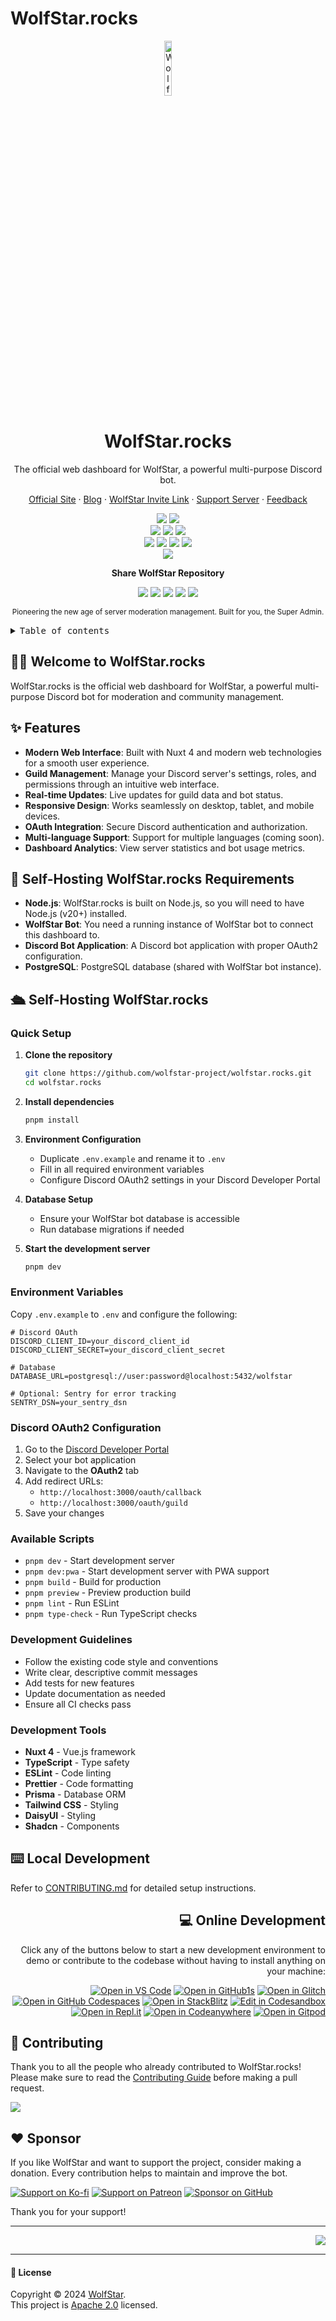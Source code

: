 # WolfStar.rocks

<div align="center"><a name="readme-top"></a>

<img src="https://github.com/WolfStarBot.png" width="15%" alt="WolfStar Logo">

# WolfStar.rocks

The official web dashboard for WolfStar, a powerful multi-purpose Discord
bot.<br/>

[Official Site][official-site] · [Blog][blog] · [WolfStar Invite
Link][invite-link] · [Support Server][discord-link] ·
[Feedback][github-issues-link]

<!-- SHIELD GROUP -->

[![][github-release-shield]][github-release-link]
[![][github-releasedate-shield]][github-releasedate-link]<br/>
[![][discord-shield]][discord-link] [![][codecov-shield]][codecov-link]
[![][github-contributors-shield]][github-contributors-link]<br/>
[![][github-forks-shield]][github-forks-link]
[![][github-stars-shield]][github-stars-link]
[![][github-issues-shield]][github-issues-link]
[![][github-license-shield]][github-license-link]<br>
[![][pr-welcome-shield]][pr-welcome-link]

**Share WolfStar Repository**

[![][share-linkedin-shield]][share-linkedin-link]
[![][share-reddit-shield]][share-reddit-link]
[![][share-telegram-shield]][share-telegram-link]
[![][share-whatsapp-shield]][share-whatsapp-link]
[![][share-x-shield]][share-x-link]

<sup>Pioneering the new age of server moderation management. Built for you, the
Super Admin.</sup>

</div>

<details>
<summary><kbd>Table of contents</kbd></summary>

#### TOC

- [👋🏻 Welcome to WolfStar.rocks](#-welcome-to-wolfstarrocks)
- [✨ Features](#-features)
- [🛳 Self-Hosting WolfStar.rocks](#-self-hosting-wolfstarrocks)
- [🚀 Self-Hosting WolfStar.rocks Requirements](#-self-hosting-wolfstarrocks-requirements)
- [⌨️ Local Development](#️-local-development)
- [💻 Online Development](#-online-development)
- [🤝 Contributing](#-contributing)
- [❤️ Sponsor](#️-sponsor)

<br/>

</details>

<div id="-welcome-to-wolfstarrocks">

## 👋🏻 Welcome to WolfStar.rocks

WolfStar.rocks is the official web dashboard for WolfStar, a powerful
multi-purpose Discord bot for moderation and community management.

</div>

<div id="-features">

## ✨ Features

- **Modern Web Interface**: Built with Nuxt 4 and modern web technologies for a
  smooth user experience.
- **Guild Management**: Manage your Discord server's settings, roles, and
  permissions through an intuitive web interface.
- **Real-time Updates**: Live updates for guild data and bot status.
- **Responsive Design**: Works seamlessly on desktop, tablet, and mobile
  devices.
- **OAuth Integration**: Secure Discord authentication and authorization.
- **Multi-language Support**: Support for multiple languages (coming soon).
- **Dashboard Analytics**: View server statistics and bot usage metrics.

</div>

<div id="-self-hosting-wolfstarrocks-requirements">

## 🚀 Self-Hosting WolfStar.rocks Requirements

- **Node.js**: WolfStar.rocks is built on Node.js, so you will need to have
  Node.js (v20+) installed.
- **WolfStar Bot**: You need a running instance of WolfStar bot to connect this
  dashboard to.
- **Discord Bot Application**: A Discord bot application with proper OAuth2
  configuration.
- **PostgreSQL**: PostgreSQL database (shared with WolfStar bot instance).

</div>

<div id="-self-hosting-wolfstarrocks">

## 🛳 Self-Hosting WolfStar.rocks

### Quick Setup

1. **Clone the repository**

   ```bash
   git clone https://github.com/wolfstar-project/wolfstar.rocks.git
   cd wolfstar.rocks
   ```

2. **Install dependencies**

   ```bash
   pnpm install
   ```

3. **Environment Configuration**
   - Duplicate `.env.example` and rename it to `.env`
   - Fill in all required environment variables
   - Configure Discord OAuth2 settings in your Discord Developer Portal

4. **Database Setup**
   - Ensure your WolfStar bot database is accessible
   - Run database migrations if needed

5. **Start the development server**
   ```bash
   pnpm dev
   ```

### Environment Variables

Copy `.env.example` to `.env` and configure the following:

```env
# Discord OAuth
DISCORD_CLIENT_ID=your_discord_client_id
DISCORD_CLIENT_SECRET=your_discord_client_secret

# Database
DATABASE_URL=postgresql://user:password@localhost:5432/wolfstar

# Optional: Sentry for error tracking
SENTRY_DSN=your_sentry_dsn
```

### Discord OAuth2 Configuration

1. Go to the
   [Discord Developer Portal](https://discord.com/developers/applications/)
2. Select your bot application
3. Navigate to the **OAuth2** tab
4. Add redirect URLs:
   - `http://localhost:3000/oauth/callback`
   - `http://localhost:3000/oauth/guild`
5. Save your changes

### Available Scripts

- `pnpm dev` - Start development server
- `pnpm dev:pwa` - Start development server with PWA support
- `pnpm build` - Build for production
- `pnpm preview` - Preview production build
- `pnpm lint` - Run ESLint
- `pnpm type-check` - Run TypeScript checks

### Development Guidelines

- Follow the existing code style and conventions
- Write clear, descriptive commit messages
- Add tests for new features
- Update documentation as needed
- Ensure all CI checks pass

### Development Tools

- **Nuxt 4** - Vue.js framework
- **TypeScript** - Type safety
- **ESLint** - Code linting
- **Prettier** - Code formatting
- **Prisma** - Database ORM
- **Tailwind CSS** - Styling
- **DaisyUI** - Styling
- **Shadcn** - Components

</div>

<div id="️-local-development">

## ⌨️ Local Development

Refer to [CONTRIBUTING.md][contributing-link] for detailed setup instructions.

</div>

<div id="-online-development" align="right">

## 💻 Online Development

Click any of the buttons below to start a new development environment to demo or
contribute to the codebase without having to install anything on your machine:

[![Open in VS Code](https://img.shields.io/badge/Open%20in-VS%20Code-blue?logo=visualstudiocode)](https://vscode.dev/github/wolfstar-project/wolfstar.rocks)
[![Open in GitHub1s](https://img.shields.io/badge/Open%20in-GitHub1s-blue?logo=github)](https://github1s.com/wolfstar-project/wolfstar.rocks)
[![Open in Glitch](https://img.shields.io/badge/Open%20in-Glitch-purple?logo=glitch)](https://glitch.com/edit/#!/import/github/wolfstar-project/wolfstar.rocks)
[![Open in GitHub Codespaces](https://github.com/codespaces/badge.svg)](https://codespaces.new/wolfstar-project/wolfstar.rocks)
[![Open in StackBlitz](https://developer.stackblitz.com/img/open_in_stackblitz.svg)](https://stackblitz.com/github/wolfstar-project/wolfstar.rocks)
[![Edit in Codesandbox](https://codesandbox.io/static/img/play-codesandbox.svg)](https://codesandbox.io/s/github/wolfstar-project/wolfstar.rocks)
[![Open in Repl.it](https://replit.com/badge/github/withastro/astro)](https://replit.com/github/wolfstar-project/wolfstar.rocks)
[![Open in Codeanywhere](https://codeanywhere.com/img/open-in-codeanywhere-btn.svg)](https://app.codeanywhere.com/#https://github.com/wolfstar-project/wolfstar.rocks)
[![Open in Gitpod](https://gitpod.io/button/open-in-gitpod.svg)](https://gitpod.io/#https://github.com/wolfstar-project/wolfstar.rocks)

</div>

<div id="️-contributing">

## 🤝 Contributing

Thank you to all the people who already contributed to WolfStar.rocks! Please
make sure to read the [Contributing Guide][contributing-link] before making a
pull request.

<a href="https://github.com/wolfstar-project/wolfstar.rocks/graphs/contributors">
    <img src="https://contrib.rocks/image?repo=wolfstar-project/wolfstar.rocks" />
</a>

</div>

<div id="️-sponsor">

## ❤️ Sponsor

If you like WolfStar and want to support the project, consider making a
donation. Every contribution helps to maintain and improve the bot.

[![Support on Ko-fi](https://img.shields.io/badge/Support%20on%20Ko--fi-ff5e5b?style=for-the-badge&logo=ko-fi&logoColor=white)][ko-fi-link]
[![Support on Patreon](https://img.shields.io/badge/Support%20on%20Patreon-F96854?style=for-the-badge&logo=patreon&logoColor=white)][patreon-link]
[![Sponsor on GitHub](https://img.shields.io/badge/Sponsor%20on%20GitHub-ffcb47?style=for-the-badge&logo=github&logoColor=white)][github-sponsor-link]

Thank you for your support!

</div>

<!-- LINK GROUP -->

---

<div align="right">

[![][back-to-top]](#readme-top)

</div>

---

<summary><h4>📝 License</h4>

Copyright © 2024 [WolfStar][profile-link]. <br /> This project is
[Apache 2.0](./LICENSE) licensed.

<!-- LINK GROUP -->

[ko-fi-link]: https://ko-fi.com/redstar071
[patreon-link]: https://www.patreon.com/RedStar071
[github-sponsor-link]: https://github.com/sponsors/wolfstar-project
[wolfstar-invite-link]: https://invite.wolfstar.rocks
[server-invite-link]: https://join.wolfstar.rocks
[discord-embed-image]:
  https://discord.com/api/guilds/830481105261821952/embed.png
[glitch]: https://glitch.com
[heroku]: https://heroku.com
[back-to-top]:
  https://img.shields.io/badge/-BACK_TO_TOP-151515?style=flat-square
[blog]: https://blog.wolfstar.rocks
[contributing-link]:
  https://github.com/wolfstar-project/.github/blob/main/.github/CONTRIBUTING.md
[codecov-link]: https://codecov.io/gh/wolfstar-project/wolfstar.rocks
[codecov-shield]:
  https://img.shields.io/codecov/c/github/wolfstar-project/wolfstar.rocks?labelColor=black&style=flat-square&logo=codecov&logoColor=white
[codespaces-link]: https://codespaces.new/wolfstar-project/wolfstar.rocks
[codespaces-shield]: https://github.com/codespaces/badge.svg
[discord-link]: https://discord.gg/gqAnRyUXG8
[discord-shield]:
  https://img.shields.io/discord/830481105261821952?color=5865F2&label=discord&labelColor=black&logo=discord&logoColor=white&style=flat-square
[discord-shield-badge]:
  https://img.shields.io/discord/1127171173982154893?color=5865F2&label=discord&labelColor=black&logo=discord&logoColor=white&style=for-the-badge
[github-contributors-link]:
  https://github.com/wolfstar-project/wolfstar.rocks/graphs/contributors
[github-contributors-shield]:
  https://img.shields.io/github/contributors/wolfstar-project/wolfstar.rocks?color=c4f042&labelColor=black&style=flat-square
[github-forks-link]:
  https://github.com/wolfstar-project/wolfstar.rocks/network/members
[github-forks-shield]:
  https://img.shields.io/github/forks/wolfstar-project/wolfstar.rocks?color=8ae8ff&labelColor=black&style=flat-square
[github-issues-link]: https://github.com/wolfstar-project/wolfstar.rocks/issues
[github-issues-shield]:
  https://img.shields.io/github/issues/wolfstar-project/wolfstar.rocks?color=ff80eb&labelColor=black&style=flat-square
[github-license-link]:
  https://github.com/wolfstar-project/wolfstar.rocks/blob/main/LICENSE
[github-license-shield]:
  https://img.shields.io/badge/license-apache%202.0-white?labelColor=black&style=flat-square
[github-project-link]:
  https://github.com/wolfstar-project/wolfstar.rocks/projects
[github-release-link]:
  https://github.com/wolfstar-project/wolfstar.rocks/releases
[github-release-shield]:
  https://img.shields.io/github/v/release/wolfstar-project/wolfstar.rocks?color=369eff&labelColor=black&logo=github&style=flat-square
[github-releasedate-link]:
  https://github.com/wolfstar-project/wolfstar.rocks/releases
[github-releasedate-shield]:
  https://img.shields.io/github/release-date/wolfstar-project/wolfstar.rocks?labelColor=black&style=flat-square
[github-stars-link]:
  https://github.com/wolfstar-project/wolfstar.rocks/network/stargazers
[github-stars-shield]:
  https://img.shields.io/github/stars/wolfstar-project/wolfstar.rocks?color=ffcb47&labelColor=black&style=flat-square
[issues-link]:
  https://img.shields.io/github/issues/wolfstar-project/wolfstar.rocks.svg?style=flat
[official-site]: https://wolfstar.rocks
[pr-welcome-link]: https://github.com/wolfstar-project/wolfstar.rocks/pulls
[pr-welcome-shield]:
  https://img.shields.io/badge/🤯_pr_welcome-%E2%86%92-ffcb47?labelColor=black&style=for-the-badge
[profile-link]: https://github.com/wolfstar
[share-linkedin-shield]:
  https://img.shields.io/badge/-share%20on%20linkedin-black?labelColor=black&logo=linkedin&logoColor=white&style=flat-square
[share-linkedin-link]: https://linkedin.com/feed
[share-reddit-shield]:
  https://img.shields.io/badge/-share%20on%20reddit-black?labelColor=black&logo=reddit&logoColor=white&style=flat-square
[share-reddit-link]:
  https://www.reddit.com/submit?title=Check%20this%20GitHub%20repository%20out%20%F0%9F%A4%AF%20WolfStar%20-%20A%20powerful%20bot%20designed%20to%20enhance%20your%20server%20experience.%20%23bot%20%23server%20%23openAI&url=https%3A%2F%2Fgithub.com%2Fwolfstar-project%2Fwolfstar
[share-telegram-shield]:
  https://img.shields.io/badge/-share%20on%20telegram-black?labelColor=black&logo=telegram&logoColor=white&style=flat-square
[share-telegram-link]:
  https://t.me/share/url"?text=Check%20this%20GitHub%20repository%20out%20%F0%9F%A4%AF%20WolfStar%20-%20A%20powerful%20bot%20designed%20to%20enhance%20your%20server%20experience.%20%23bot%20%23server%20%23openAI&url=https%3A%2F%2Fgithub.com%2Fwolfstar-project%2Fwolfstar
[share-whatsapp-shield]:
  https://img.shields.io/badge/-share%20on%20whatsapp-black?labelColor=black&logo=whatsapp&logoColor=white&style=flat-square
[share-whatsapp-link]:
  https://api.whatsapp.com/send?text=Check%20this%20GitHub%20repository%20out%20%F0%9F%A4%AF%20WolfStar%20-%20A%20powerful%20bot%20designed%20to%20enhance%20your%20server%20experience.%20https%3A%2F%2Fgithub.com%2Fwolfstar-project%2Fwolfstar%20%23bot%20%23server%20%23openAI
[share-x-shield]:
  https://img.shields.io/badge/-share%20on%20x-black?labelColor=black&logo=x&logoColor=white&style=flat-square
[share-x-link]:
  https://x.com/intent/tweet?hashtags=bot%2Cserver%2CopenAI&text=Check%20this%20GitHub%20repository%20out%20%F0%9F%A4%AF%20WolfStar%20-%20A%20powerful%20bot%20designed%20to%20enhance%20your%20server%20experience.&url=https%3A%2F%2Fgithub.com%2Fwolfstar-project%2Fwolfstar
[invite-link]: https://invite.wolfstar.rocks
